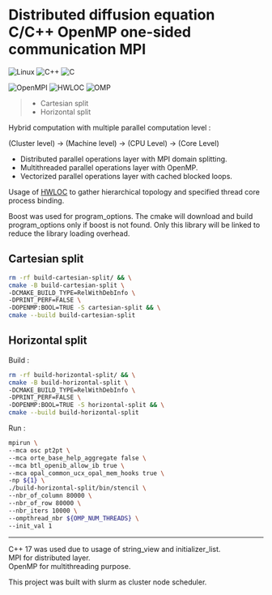 # Distributed diffusion equation C/C++ OpenMP one-sided communication MPI

![Linux](https://img.shields.io/badge/Linux-FCC624?style=for-the-badge&logo=linux&logoColor=black) ![C++](https://img.shields.io/badge/c++-%2300599C.svg?style=for-the-badge&logo=c%2B%2B&logoColor=white) ![C](https://img.shields.io/badge/c-%2300599C.svg?style=for-the-badge&logo=c&logoColor=white)

![OpenMPI](https://img.shields.io/badge/OpenMPI-%23f01742.svg?style=for-the-badge&logoColor=white) ![HWLOC](https://img.shields.io/badge/HWLOC-%23f01742.svg?style=for-the-badge&logoColor=white) ![OMP](https://img.shields.io/badge/OpenMp-%23316192.svg?style=for-the-badge)


> - Cartesian split
> - Horizontal split

Hybrid computation with multiple parallel computation level :

(Cluster level) -> (Machine level) -> (CPU Level) -> (Core Level)

- Distributed parallel operations layer with MPI domain splitting.
- Multithreaded parallel operations layer with OpenMP.
- Vectorized parallel operations layer with cached blocked loops.

Usage of [HWLOC](https://www.open-mpi.org/projects/hwloc/) to gather hierarchical topology and specified thread core process binding.

Boost was used for program_options.
The cmake will download and build program_options only if boost is not found.
Only this library will be linked to reduce the library loading overhead.

## Cartesian split

```bash
rm -rf build-cartesian-split/ && \
cmake -B build-cartesian-split \
-DCMAKE_BUILD_TYPE=RelWithDebInfo \
-DPRINT_PERF=FALSE \
-DOPENMP:BOOL=TRUE -S cartesian-split && \
cmake --build build-cartesian-split
```

## Horizontal split

Build :

```bash
rm -rf build-horizontal-split/ && \
cmake -B build-horizontal-split \
-DCMAKE_BUILD_TYPE=RelWithDebInfo \
-DPRINT_PERF=FALSE \
-DOPENMP:BOOL=TRUE -S horizontal-split && \
cmake --build build-horizontal-split
```

Run :

```bash
mpirun \
--mca osc pt2pt \
--mca orte_base_help_aggregate false \
--mca btl_openib_allow_ib true \
--mca opal_common_ucx_opal_mem_hooks true \
-np ${1} \
./build-horizontal-split/bin/stencil \
--nbr_of_column 80000 \
--nbr_of_row 80000 \
--nbr_iters 10000 \
--ompthread_nbr ${OMP_NUM_THREADS} \
--init_val 1
```


---

C++ 17 was used due to usage of string_view and initializer_list.\
MPI for distributed layer.\
OpenMP for multithreading purpose.

This project was built with slurm as cluster node scheduler.
